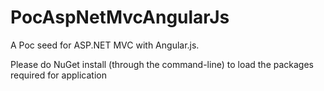 # PocAspNetMvcAngularJs
A Poc seed for ASP.NET MVC with Angular.js.

Please do NuGet install (through the command-line) to load the packages required for application

